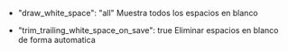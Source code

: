 - "draw_white_space": "all"
  Muestra todos los espacios en blanco

- "trim_trailing_white_space_on_save": true
  Eliminar espacios en blanco de forma automatica
